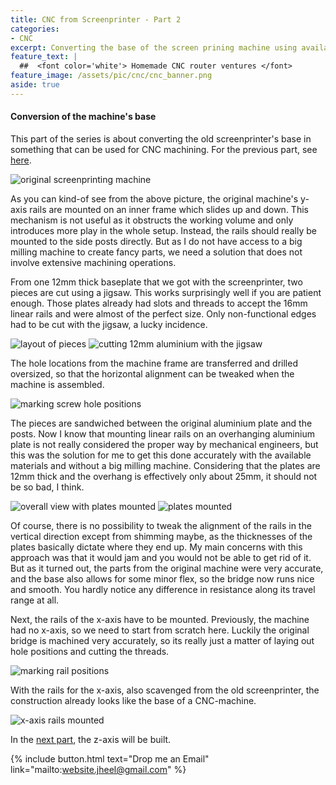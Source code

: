 ```yaml
---
title: CNC from Screenprinter - Part 2
categories:
- CNC
excerpt: Converting the base of the screen prining machine using available materials.
feature_text: |
  ##  <font color='white'> Homemade CNC router ventures </font>
feature_image: /assets/pic/cnc/cnc_banner.png
aside: true
---
```


#### Conversion of the machine's base
This part of the series is about converting the old screenprinter's base in something that can be used for CNC machining. For the previous part, see [here](/cnc/2019/08/01/cnc-screen-printer-part-1/).

![original screenprinting machine](/assets/pic/cnc/original.jpg)

As you can kind-of see from the above picture, the original machine's y-axis rails are mounted on an inner frame which slides up and down. This mechanism is not useful as it obstructs the working volume and only introduces more play in the whole setup. Instead, the rails should really be mounted to the side posts directly. But as I do not have access to a big milling machine to create fancy parts, we need a solution that does not involve extensive machining operations.

From one 12mm thick baseplate that we got with the screenprinter, two pieces are cut using a jigsaw. This works surprisingly well if you are patient enough. Those plates already had slots and threads to accept the 16mm linear rails and were almost of the perfect size. Only non-functional edges had to be cut with the jigsaw, a lucky incidence.


![layout of pieces](/assets/pic/cnc/sideplates_layout.jpg)
![cutting 12mm aluminium with the jigsaw](/assets/pic/cnc/jigsaw.jpg)

The hole locations from the machine frame are transferred and drilled oversized, so that the horizontal alignment can be tweaked when the machine is assembled.

![marking screw hole positions](/assets/pic/cnc/marking_holes.jpg)

The pieces are sandwiched between the original aluminium plate and the posts. Now I know that mounting linear rails on an overhanging aluminium plate is not really considered the proper way by mechanical engineers, but this was the solution for me to get this done accurately with the available materials and without a big milling machine. Considering that the plates are 12mm thick and the overhang is effectively only about 25mm, it should not be so bad, I think.

![overall view with plates mounted](/assets/pic/cnc/sideplates_mounted.jpg)
![plates mounted](/assets/pic/cnc/sideplates_mounted_2.jpg)

Of course, there is no possibility to tweak the alignment of the rails in the vertical direction except from shimming maybe, as the thicknesses of the plates basically dictate where they end up. My main concerns with this approach was that it would jam and you would not be able to get rid of it. But as it turned out, the parts from the original machine were very accurate, and the base also allows for some minor flex, so the bridge now runs nice and smooth. You hardly notice any difference in resistance along its travel range at all.


Next, the rails of the x-axis have to be mounted. Previously, the machine had no x-axis, so we need to start from scratch here. Luckily the original bridge is machined very accurately, so its really just a matter of laying out hole positions and cutting the threads.

![marking rail positions](/assets/pic/cnc/marking_rail_positions.jpg)

With the rails for the x-axis, also scavenged from the old screenprinter, the construction already looks like the base of a CNC-machine.

![x-axis rails mounted](/assets/pic/cnc/x_axis_rails_mounted.jpg)

In the [next part](/cnc/2019/11/01/cnc-screen-printer-part-3/), the z-axis will be built.

{% include button.html text="Drop me an Email" link="mailto:website.jheel@gmail.com" %}

<!-- more -->

